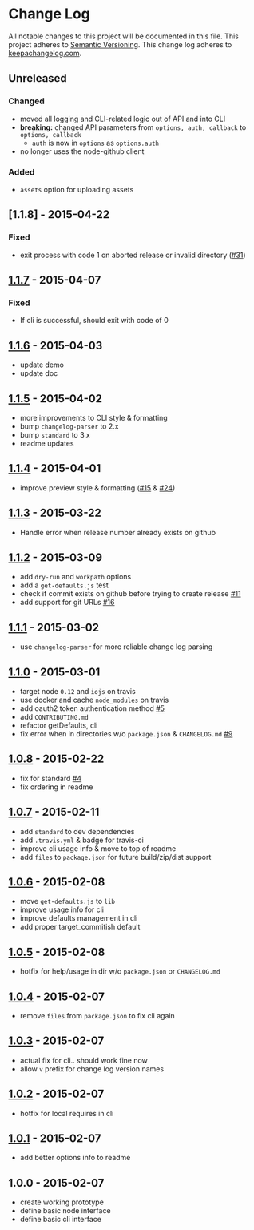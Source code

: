 # Change Log
All notable changes to this project will be documented in this file.
This project adheres to [Semantic Versioning](http://semver.org/).
This change log adheres to [keepachangelog.com](http://keepachangelog.com).

## Unreleased
### Changed
* moved all logging and CLI-related logic out of API and into CLI
* **breaking:** changed API parameters from `options, auth, callback` to `options, callback`
  * `auth` is now in `options` as `options.auth`
* no longer uses the node-github client
### Added
* `assets` option for uploading assets

## [1.1.8] - 2015-04-22
### Fixed
* exit process with code 1 on aborted release or invalid directory ([#31](https://github.com/ngoldman/gh-release/issues/31))

## [1.1.7] - 2015-04-07
### Fixed
* If cli is successful, should exit with code of 0

## [1.1.6] - 2015-04-03
* update demo
* update doc

## [1.1.5] - 2015-04-02
* more improvements to CLI style & formatting
* bump `changelog-parser` to 2.x
* bump `standard` to 3.x
* readme updates

## [1.1.4] - 2015-04-01
* improve preview style & formatting ([#15](https://github.com/ngoldman/gh-release/issues/15) & [#24](https://github.com/ngoldman/gh-release/pull/24))

## [1.1.3] - 2015-03-22
* Handle error when release number already exists on github

## [1.1.2] - 2015-03-09
* add `dry-run` and `workpath` options
* add a `get-defaults.js` test
* check if commit exists on github before trying to create release [#11](https://github.com/ngoldman/gh-release/issues/11)
* add support for git URLs [#16](https://github.com/ngoldman/gh-release/issues/16)

## [1.1.1] - 2015-03-02
* use `changelog-parser` for more reliable change log parsing

## [1.1.0] - 2015-03-01
* target node `0.12` and `iojs` on travis
* use docker and cache `node_modules` on travis
* add oauth2 token authentication method [#5](https://github.com/ngoldman/gh-release/issues/5)
* add `CONTRIBUTING.md`
* refactor getDefaults, cli
* fix error when in directories w/o `package.json` & `CHANGELOG.md` [#9](https://github.com/ngoldman/gh-release/issues/9)

## [1.0.8] - 2015-02-22
* fix for standard [#4](https://github.com/ngoldman/gh-release/issues/4)
* fix ordering in readme

## [1.0.7] - 2015-02-11
* add `standard` to dev dependencies
* add `.travis.yml` & badge for travis-ci
* improve cli usage info & move to top of readme
* add `files` to `package.json` for future build/zip/dist support

## [1.0.6] - 2015-02-08
* move `get-defaults.js` to `lib`
* improve usage info for cli
* improve defaults management in cli
* add proper target_commitish default

## [1.0.5] - 2015-02-08
* hotfix for help/usage in dir w/o `package.json` or `CHANGELOG.md`

## [1.0.4] - 2015-02-07
* remove `files` from `package.json` to fix cli again

## [1.0.3] - 2015-02-07
* actual fix for cli.. should work fine now
* allow `v` prefix for change log version names

## [1.0.2] - 2015-02-07
* hotfix for local requires in cli

## [1.0.1] - 2015-02-07
* add better options info to readme

## 1.0.0 - 2015-02-07
* create working prototype
* define basic node interface
* define basic cli interface

[1.1.7]: https://github.com/ngoldman/gh-release/compare/v1.1.6...v1.1.7
[1.1.6]: https://github.com/ngoldman/gh-release/compare/v1.1.5...v1.1.6
[1.1.5]: https://github.com/ngoldman/gh-release/compare/v1.1.4...v1.1.5
[1.1.4]: https://github.com/ngoldman/gh-release/compare/v1.1.3...v1.1.4
[1.1.3]: https://github.com/ngoldman/gh-release/compare/v1.1.2...v1.1.3
[1.1.2]: https://github.com/ngoldman/gh-release/compare/v1.1.1...v1.1.2
[1.1.1]: https://github.com/ngoldman/gh-release/compare/v1.1.0...v1.1.1
[1.1.0]: https://github.com/ngoldman/gh-release/compare/v1.0.8...v1.1.0
[1.0.8]: https://github.com/ngoldman/gh-release/compare/v1.0.7...v1.0.8
[1.0.7]: https://github.com/ngoldman/gh-release/compare/v1.0.6...v1.0.7
[1.0.6]: https://github.com/ngoldman/gh-release/compare/v1.0.5...v1.0.6
[1.0.5]: https://github.com/ngoldman/gh-release/compare/v1.0.4...v1.0.5
[1.0.4]: https://github.com/ngoldman/gh-release/compare/v1.0.3...v1.0.4
[1.0.3]: https://github.com/ngoldman/gh-release/compare/v1.0.2...v1.0.3
[1.0.2]: https://github.com/ngoldman/gh-release/compare/v1.0.1...v1.0.2
[1.0.1]: https://github.com/ngoldman/gh-release/compare/v1.0.0...v1.0.1
